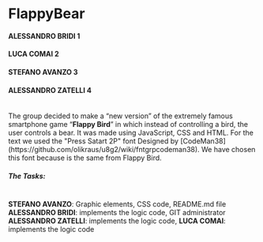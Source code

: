 # FlappyBear 

#### ALESSANDRO BRIDI 	 1
#### LUCA COMAI 			 2
#### STEFANO AVANZO 		 3
#### ALESSANDRO ZATELLI	 4
<br>
The group decided to make a “new version” of the extremely famous smartphone game “<b>Flappy Bird</b>” in which instead of controlling a bird, the user controls a bear. It was made using JavaScript, CSS and HTML. For the text we used the "Press Satart 2P" font Designed by  [CodeMan38](https://github.com/olikraus/u8g2/wiki/fntgrpcodeman38). We have chosen this font because is the same from Flappy Bird.
</br>


##### The Tasks:
<br>
<b>STEFANO AVANZO</b>: Graphic elements, CSS code, README.md file 
<b>ALESSANDRO BRIDI</b>: implements the logic code, GIT administrator
<b>ALESSANDRO ZATELLI</b>: implements the logic code, 
<b>LUCA COMAI</b>: implements the logic code
</br>